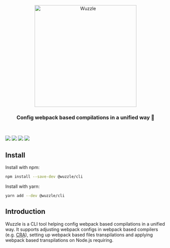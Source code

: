 <p align="center">
  <img alt="Wuzzle" src="https://user-images.githubusercontent.com/8203034/108078190-56eb2600-70a8-11eb-925a-112064dd71ff.jpg" width="320">
</p>

<h3 align="center">
  Config webpack based compilations in a unified way 🚀
</h3>

<br>

[![](https://img.shields.io/npm/v/@wuzzle/cli.svg)](https://www.npmjs.com/package/@wuzzle/cli)
[![](https://img.shields.io/codecov/c/github/host1-tech/wuzzle/master.svg)](https://app.codecov.io/gh/host1-tech/wuzzle)
[![](https://img.shields.io/github/checks-status/host1-tech/wuzzle/master)](https://github.com/host1-tech/wuzzle)
[![](https://img.shields.io/github/license/host1-tech/wuzzle)](https://github.com/host1-tech/wuzzle/blob/master/LICENSE)

## Install

Install with npm:

```sh
npm install --save-dev @wuzzle/cli
```

Install with yarn:

```sh
yarn add --dev @wuzzle/cli
```

## Introduction

Wuzzle is a CLI tool helping config webpack based compilations in a unified way. It supports adjusting webpack configs in webpack based compilers (e.g. [CRA](https://github.com/facebook/create-react-app)), setting up webpack based files transpilations and applying webpack based transpilations on Node.js requiring.
